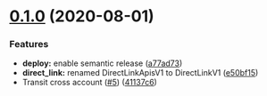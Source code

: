 # [0.1.0](https://github.com/IBM/networking-python-sdk/compare/v0.0.2...v0.1.0) (2020-08-01)


### Features

* **deploy:** enable semantic release ([a77ad73](https://github.com/IBM/networking-python-sdk/commit/a77ad73c6b4e3fb303109349f8515ec564a51afb))
* **direct_link:** renamed DirectLinkApisV1 to DirectLinkV1 ([e50bf15](https://github.com/IBM/networking-python-sdk/commit/e50bf1558f2ee294a1730484e71145ed935812fb))
* Transit cross account ([#5](https://github.com/IBM/networking-python-sdk/issues/5)) ([41137c6](https://github.com/IBM/networking-python-sdk/commit/41137c639c33954dfd98c64f710fa7f93c91a148))
